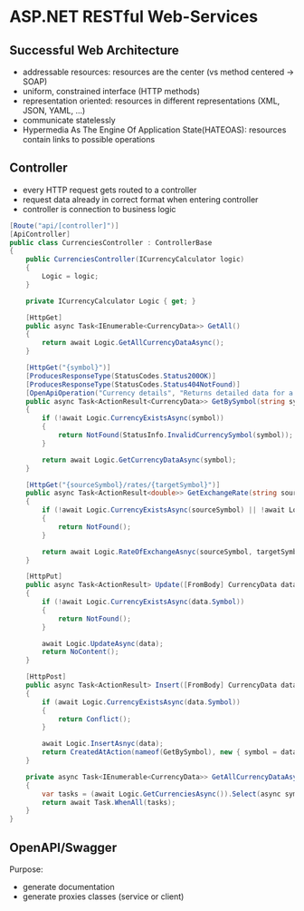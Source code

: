 # ASP.NET RESTful Web-Services

## Successful Web Architecture
* addressable resources: resources are the center (vs method centered -> SOAP)
* uniform, constrained interface (HTTP methods)
* representation oriented: resources in different representations (XML, JSON, YAML, ...)
* communicate statelessly
* Hypermedia As The Engine Of Application State(HATEOAS): resources contain links to possible operations

## Controller
* every HTTP request gets routed to a controller
* request data already in correct format when entering controller
* controller is connection to business logic
```cs
[Route("api/[controller]")]
[ApiController]
public class CurrenciesController : ControllerBase
{
    public CurrenciesController(ICurrencyCalculator logic)
    {
        Logic = logic;
    }

    private ICurrencyCalculator Logic { get; }

    [HttpGet]
    public async Task<IEnumerable<CurrencyData>> GetAll()
    {
        return await Logic.GetAllCurrencyDataAsync();
    }

    [HttpGet("{symbol}")]
    [ProducesResponseType(StatusCodes.Status200OK)]
    [ProducesResponseType(StatusCodes.Status404NotFound)]
    [OpenApiOperation("Currency details", "Returns detailed data for a given currency symbol")]
    public async Task<ActionResult<CurrencyData>> GetBySymbol(string symbol)
    {
        if (!await Logic.CurrencyExistsAsync(symbol))
        {
            return NotFound(StatusInfo.InvalidCurrencySymbol(symbol));
        }

        return await Logic.GetCurrencyDataAsync(symbol);
    }

    [HttpGet("{sourceSymbol}/rates/{targetSymbol}")]
    public async Task<ActionResult<double>> GetExchangeRate(string sourceSymbol, string targetSymbol)
    {
        if (!await Logic.CurrencyExistsAsync(sourceSymbol) || !await Logic.CurrencyExistsAsync(targetSymbol))
        {
            return NotFound();
        }

        return await Logic.RateOfExchangeAsnyc(sourceSymbol, targetSymbol);
    }

    [HttpPut]
    public async Task<ActionResult> Update([FromBody] CurrencyData data)
    {
        if (!await Logic.CurrencyExistsAsync(data.Symbol))
        {
            return NotFound();
        }

        await Logic.UpdateAsync(data);
        return NoContent();
    }

    [HttpPost]
    public async Task<ActionResult> Insert([FromBody] CurrencyData data)
    {
        if (await Logic.CurrencyExistsAsync(data.Symbol))
        {
            return Conflict();
        }

        await Logic.InsertAsnyc(data);
        return CreatedAtAction(nameof(GetBySymbol), new { symbol = data.Symbol }, null);
    }

    private async Task<IEnumerable<CurrencyData>> GetAllCurrencyDataAsync()
    {
        var tasks = (await Logic.GetCurrenciesAsync()).Select(async symbol => await Logic.GetCurrencyDataAsync(symbol));
        return await Task.WhenAll(tasks);
    }
}
```

## OpenAPI/Swagger
Purpose:
* generate documentation
* generate proxies classes (service or client)
